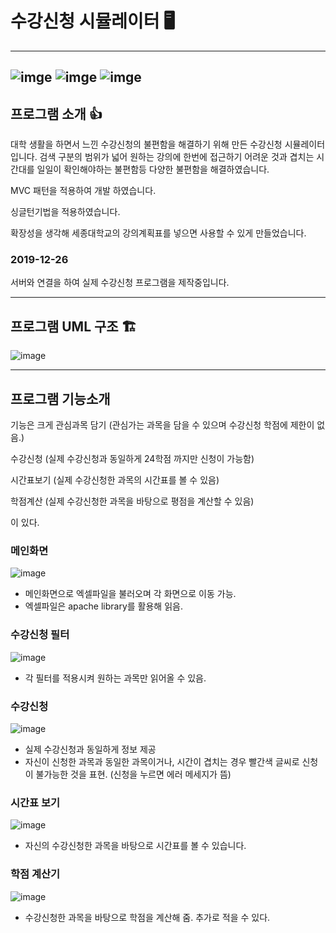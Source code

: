 # 수강신청 시뮬레이터 :desktop_computer:

------

## ![imge](https://img.shields.io/badge/ProjectType-TeamProject-green) ![imge](https://img.shields.io/badge/Language-Jav-yellow) ![imge](https://img.shields.io/badge/Tools-Eclipse-blue)

## 프로그램 소개 :thumbsup:

대학 생활을 하면서 느낀 수강신청의 불편함을 해결하기 위해 만든 수강신청 시뮬레이터 입니다.
검색 구분의 범위가 넓어 원하는 강의에 한번에 접근하기 어려운 것과 겹치는 시간대를 일일이 확인해야하는 불편함등 다양한 불편함을 해결하였습니다.

MVC 패턴을 적용하여 개발 하였습니다.

싱글턴기법을 적용하였습니다.

확장성을 생각해 세종대학교의 강의계획표를 넣으면 사용할 수 있게 만들었습니다.

### 2019-12-26

서버와 연결을 하여 실제 수강신청 프로그램을 제작중입니다.

------

## 프로그램 UML 구조 :building_construction:

![image](https://user-images.githubusercontent.com/37828448/70433255-8e356e80-1ac4-11ea-8773-97d0aedee1ae.png)

------

## 프로그램 기능소개

기능은 크게 
관심과목 담기 (관심가는 과목을 담을 수 있으며 수강신청 학점에 제한이 없음.)

수강신청 (실제 수강신청과 동일하게 24학점 까지만 신청이 가능함)

시간표보기 (실제 수강신청한 과목의 시간표를 볼 수 있음)

학점계산 (실제 수강신청한 과목을 바탕으로 평점을 계산할 수 있음)

이 있다.

### 메인화면

![image](https://user-images.githubusercontent.com/37828448/71304941-7a690100-2410-11ea-91ba-ce5276d53f18.png)

- 메인화면으로 엑셀파일을 불러오며 각 화면으로 이동 가능.
- 엑셀파일은 apache library를 활용해 읽음.

### 수강신청 필터

![image](https://user-images.githubusercontent.com/37828448/71304999-1b57bc00-2411-11ea-9d2c-2d038c05a9f2.png)

- 각 필터를 적용시켜 원하는 과목만 읽어올 수 있음.

### 수강신청

![image](https://user-images.githubusercontent.com/37828448/71305021-6540a200-2411-11ea-9404-bb0064e27522.png)

- 실제 수강신청과 동일하게 정보 제공
- 자신이 신청한 과목과 동일한 과목이거나, 시간이 겹치는 경우 빨간색 글씨로 신청이 불가능한 것을 표현. (신청을 누르면 에러 메세지가 뜸)

### 시간표 보기

![image](https://user-images.githubusercontent.com/37828448/71305039-a20c9900-2411-11ea-8ff8-ce7e5b4c6246.png)

- 자신의 수강신청한 과목을 바탕으로 시간표를 볼 수 있습니다.

### 학점 계산기

![image](https://user-images.githubusercontent.com/37828448/71305049-b3ee3c00-2411-11ea-8d29-09adaea6d737.png)

- 수강신청한 과목을 바탕으로 학점을 계산해 줌. 추가로 적을 수 있다.
